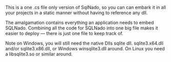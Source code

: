 This is a one .cs file only version of SqlNado, so you can can embark it in all your projects in a static manner without having to reference any dll.

The amalgamation contains everything an application needs to embed SQLNado. Combining all the code for SQLNado into one big file makes it easier to deploy — there is just one file to keep track of.

Note on Windows, you will still need the native Dlls sqlite dll. sqlite3.x64.dll and/or sqlite3.x86.dll, or Windows winsqlite3.dll around. On Linux you need a libsqlite3.so or similar around.
